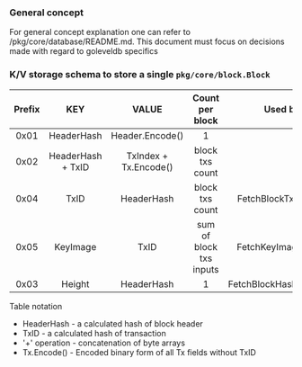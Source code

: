 

 ### General concept
For general concept explanation one can refer to /pkg/core/database/README.md. This document must focus on decisions made with regard to goleveldb specifics


### K/V storage schema to store a single `pkg/core/block.Block`

|    Prefix   | KEY                | VALUE                    | Count per block            |  Used by                 |
| :-----:     | :----------------: | :---------------------:  | :----------------------:   |:----------------------:  |
|  0x01       | HeaderHash         | Header.Encode()          | 1                          | 
|  0x02       | HeaderHash + TxID  | TxIndex + Tx.Encode()    | block txs count            | 
|  0x04       | TxID               | HeaderHash               | block txs count            | FetchBlockTxByHash
|  0x05       | KeyImage           | TxID                     | sum of block txs inputs    | FetchKeyImageExists
|  0x03       | Height             | HeaderHash               | 1                          | FetchBlockHashByHeight


Table notation
- HeaderHash - a calculated hash of block header
- TxID - a calculated hash of transaction
- \'+' operation - concatenation of byte arrays
- Tx.Encode() - Encoded binary form of all Tx fields without TxID